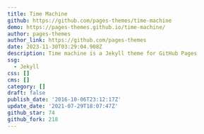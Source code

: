 ```yaml
---
title: Time Machine
github: https://github.com/pages-themes/time-machine
demo: https://pages-themes.github.io/time-machine/
author: pages-themes
author_link: https://github.com/pages-themes
date: 2023-11-30T03:29:04.908Z
description: Time machine is a Jekyll theme for GitHub Pages
ssg:
  - Jekyll
css: []
cms: []
category: []
draft: false
publish_date: '2016-10-06T23:12:17Z'
update_date: '2021-07-29T18:07:47Z'
github_star: 74
github_fork: 218
---
```

